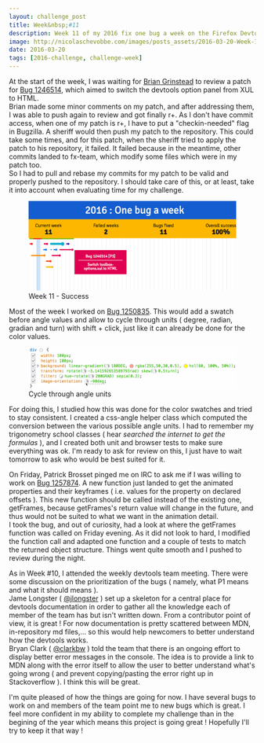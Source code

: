 ```yaml
---
layout: challenge_post
title: Week&nbsp;#11
description: Week 11 of my 2016 fix one bug a week on the Firefox Devtools
image: http://nicolaschevobbe.com/images/posts_assets/2016-03-20-Week-11/twitter-card.png
date: 2016-03-20
tags: [2016-challenge, challenge-week]
---
```


At the start of the week, I was waiting for [Brian Grinstead](https://twitter.com/bgrins) to review a patch for [Bug 1246514](https://bugzilla.mozilla.org/show_bug.cgi?id=1246514), which aimed to switch the devtools option panel from XUL to HTML.<br>
Brian made some minor comments on my patch, and after addressing them, I was able to push again to review and got finally r+. As I don't have commit access, when one of my patch is r+, I have to put a "checkin-needed" flag in Bugzilla. A sheriff would then push my patch to the repository. This could take some times, and for this patch, when the sheriff tried to apply the patch to his repository, it failed. It failed because in the meantime, other commits landed to fx-team, which modify some files which were in my patch too.<br>
So I had to pull and rebase my commits for my patch to be valid and properly pushed to the repository. I should take care of this, or at least, take it into account when evaluating time for my challenge.

<figure>
  <img src="/images/posts_assets/2016-03-20-Week-11/challenge.png" alt="Bugzilla Timeline - Week 11">
  <figcaption>Week 11 - Success</figcaption>
</figure>

Most of the week I worked on [Bug 1250835](https://bugzilla.mozilla.org/show_bug.cgi?id=1250835). This would add a swatch before angle values and allow to cycle through units ( degree, radian, gradian and turn) with shift + click, just like it can already be done for the color values.

<figure>
  <img src="/images/posts_assets/2016-03-20-Week-11/angle_cycling.gif" alt="Cycle through angle units">
  <figcaption>Cycle through angle units</figcaption>
</figure>

For doing this, I studied how this was done for the color swatches and tried to stay consistent. I created a css-angle helper class which computed the conversion between the various possible angle units. I had to remember my trigonometry school classes ( hear *searched the internet to get the formulas* ), and I created both unit and browser tests to make sure everything was ok. I'm ready to ask for review on this, I just have to wait tomorrow to ask who would be best suited for it.

On Friday, Patrick Brosset pinged me on IRC to ask me if I was willing to work on [Bug 1257874](https://bugzilla.mozilla.org/show_bug.cgi?id=1257874). A new function just landed to get the animated properties and their keyframes ( i.e. values for the property on declared offsets ). This new function should be called instead of the existing one, getFrames, because getFrames's return value will change in the future, and thus would not be suited to what we want in the animation detail.<br>
I took the bug, and out of curiosity, had a look at where the getFrames function was called on Friday evening. As it did not look to hard, I modified the function call and adapted one function and a couple of tests to match the returned object structure. Things went quite smooth and I pushed to review during the night.


As in Week #10, I attended the weekly devtools team meeting. There were some discussion on the prioritization of the bugs ( namely, what P1 means and what it should means ).<br>
Jame Longster ( [@jlongster](https://twitter.com/jlongster) ) set up a skeleton for a central place for devtools documentation in order to gather all the knowledge each of member of the team has but isn't written down. From a contributor point of view, it is great ! For now documentation is pretty scattered between MDN, in-repository md files,… so this would help newcomers to better understand how the devtools works.<br>
Bryan Clark ( [@clarkbw](https://twitter.com/clarkbw) ) told the team that there is an ongoing effort to display better error messages in the console. The idea is to provide a link to MDN along with the error itself to allow the user to better understand what's going wrong ( and prevent copying/pasting the error right up in Stackoverflow ). I think this will be great.

I'm quite pleased of how the things are going for now. I have several bugs to work on and members of the team point me to new bugs which is great. I feel more confident in my ability to complete my challenge than in the begining of the year which means this project is going great ! Hopefully I'll try to keep it that way !
